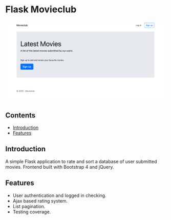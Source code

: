 # Flask Movieclub

![Screenshot](/screenshot.png)

## Contents
* [Introduction](#introduction)
* [Features](#features)

## Introduction
A simple Flask application to rate and sort a database of user submitted movies. Frontend built with Bootstrap 4 and jQuery.

## Features
* User authentication and logged in checking.
* Ajax based rating system.
* List pagination.
* Testing coverage.